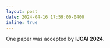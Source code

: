 ```yaml
---
layout: post
date: 2024-04-16 17:59:00-0400
inline: true
---
```


One paper was accepted by **IJCAI 2024**. 
